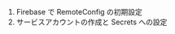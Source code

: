 1. Firebase で RemoteConfig の初期設定
1. サービスアカウントの作成と Secrets への設定
<!-- 1. GitHub の Personal Access Token の作成と Secrets への設定
PR にコメントするのに使用します
PERSONAL_ACCESS_TOKEN -->
